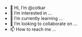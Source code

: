 - 👋 Hi, I’m @cotkar
- 👀 I’m interested in ...
- 🌱 I’m currently learning ...
- 💞️ I’m looking to collaborate on ...
- 📫 How to reach me ...

<!---
cotkar/cotkar is a ✨ special ✨ repository because its `README.md` (this file) appears on your GitHub profile.
You can click the Preview link to take a look at your changes.
--->
